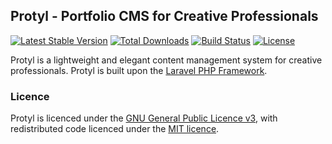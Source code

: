 ## Protyl - Portfolio CMS for Creative Professionals

[![Latest Stable Version](https://poser.pugx.org/tjbp/protyl/version.png)](https://packagist.org/packages/tjbp/protyl) [![Total Downloads](https://poser.pugx.org/tjbp/protyl/d/total.png)](https://packagist.org/packages/tjbp/protyl) [![Build Status](https://travis-ci.org/tjbp/protyl.png)](https://travis-ci.org/tjbp/protyl) [![License](https://poser.pugx.org/tjbp/protyl/license.png)](https://packagist.org/packages/tjbp/protyl) 

Protyl is a lightweight and elegant content management system for creative professionals. Protyl is built upon the [Laravel PHP Framework](http://github.com/laravel/framework).

### Licence

Protyl is licenced under the [GNU General Public Licence v3](https://www.gnu.org/licenses/gpl-3.0.txt), with redistributed code licenced under the [MIT licence](http://opensource.org/licenses/MIT).
